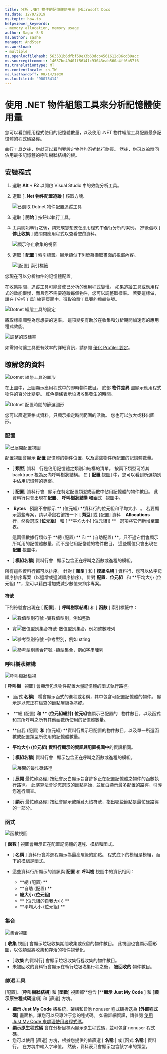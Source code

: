 ```yaml
---
title: 分析 .NET 物件的記憶體使用量 |Microsoft Docs
ms.date: 12/9/2019
ms.topic: how-to
helpviewer_keywords:
- memory allocation, memory usage
author: Sagar-S-S
ms.author: sashe
manager: AndSter
ms.workload:
- multiple
ms.openlocfilehash: 563531b6dfbf59e33b63dcb4561612d86cd39acc
ms.sourcegitcommit: 14637be49401f56341c93043eab560a4ff6b57f6
ms.translationtype: MT
ms.contentlocale: zh-TW
ms.lasthandoff: 09/14/2020
ms.locfileid: "90075414"
---
```

# <a name="analyze-memory-usage-by-using-the-net-object-allocation-tool"></a>使用 .NET 物件組態工具來分析記憶體使用量

您可以看到應用程式使用的記憶體數量，以及使用 .NET 物件組態工具配置最多記憶體的程式碼路徑。

執行工具之後，您就可以看到要設定物件的函式執行路徑。 然後，您可以追蹤回佔用最多記憶體的呼叫樹狀結構的根。

## <a name="setup"></a>安裝程式

1. 選取 **Alt + F2** 以開啟 Visual Studio 中的效能分析工具。

1. 選取 [ **.Net 物件配置追蹤** ] 核取方塊。

   ![已選取 Dotnet 物件配置追蹤工具](../profiling/media/dotnetalloctoolselected.png "已選取 Dotnet 物件配置追蹤工具")

1. 選取 [ **開始** ] 按鈕以執行工具。

1. 工具開始執行之後，請完成您想要在應用程式中進行分析的案例。 然後選取 [ **停止收集** ] 或關閉應用程式以查看您的資料。

   ![顯示停止收集的視窗](../profiling/media/stopcollectionlighttheme.png "顯示停止收集的視窗")

1. 選取 [ **配置** ] 索引標籤。顯示類似下列螢幕擷取畫面的視窗內容。

   ![[配置] 索引標籤](../profiling/media/allocationview.png "[配置] 索引標籤")

您現在可以分析物件的記憶體配置。

在收集期間，追蹤工具可能會使已分析的應用程式變慢。 如果追蹤工具或應用程式的效能很慢，而且您不需要追蹤每個物件，您可以調整取樣率。 若要這樣做，請在 [分析工具] 摘要頁面中，選取追蹤工具旁的齒輪符號。

![Dotnet 組態工具的設定](../profiling/media/dotnetallocsettings.png "Dotnet 組態工具的設定")

將取樣率調整為您想要的速率。 這項變更有助於在收集和分析期間加速您的應用程式效能。

![調整的取樣率](../profiling/media/adjustedsamplingratedotnetalloctool.png "調整的取樣率")

如需如何讓工具更有效率的詳細資訊，請參閱 [優化 Profiler 設定](../profiling/optimize-profiler-settings.md)。

## <a name="understand-your-data"></a>瞭解您的資料

![Dotnet 組態工具的圖形](../profiling/media/graphdotnetalloc.png "Dotnet 組態工具的圖形")

在上圖中，上圖顯示應用程式中的即時物件數目。 底部 **物件差異** 圖顯示應用程式物件的百分比變更。 紅色橫條表示垃圾收集發生的時間。

![Dotnet 配置時間的篩選圖形](../profiling/media/graphdotnetalloctimefiltered.png "Dotnet 配置時間的篩選圖形")

您可以篩選表格式資料，只顯示指定時間範圍的活動。 您也可以放大或移出圖形。

### <a name="allocation"></a>配置

![已展開配置視圖](../profiling/media/allocationexpandedlight.png "已展開配置視圖")

配置視圖會顯示 **配置** 記憶體的物件位置，以及這些物件所配置的記憶體數量。

- [ **類型**] 資料   行是佔用記憶體之類別和結構的清單。 按兩下類型可將其 backtrace 視為反向呼叫樹狀結構。 在 [ **配置** 視圖] 中，您可以看到所選類別中佔用記憶體的專案。

- [ **配置**] 資料行會   顯示在特定配置類型或函數中佔用記憶體的物件數目。 此資料行只會出現在**配置**、 **呼叫樹狀結構** **和函**式   視圖中。

-  **Bytes**   預設不會顯示 ** (位元組) **資料行的位元組和平均大小   。 若要顯示這些專案，請以滑鼠右鍵按一下 [ **類型**] 或 [配置] 資料    **Allocations**   行，然後選取 [**位元組**]   和 [ **平均大小] (位元組]) **   選項將它們新增至圖表。 

   這兩個數據行類似于 **總 (配置) ** 和 ** (自助配置) **，只不過它們會顯示所耗用的記憶體數量，而不是佔用記憶體的物件數目。 這些欄位只會出現在 **配置** 視圖中。

- [ **模組名稱**] 資料行會   顯示包含正在呼叫之函數或進程的模組。

所有這些資料行都可以排序。 針對 [ **類型** ] 和 [ **模組名稱** ] 資料行，您可以依字母順序排序專案（以遞增或遞減順序排序）。 針對 **配置**、**位元組**   和 **平均大小 (位元組) **，您可以藉由增加或減少數值來排序專案。

#### <a name="symbols"></a>符號

下列符號會出現在 [ **配置**]、[ **呼叫樹狀結構**] 和 [ **函數** ] 索引標籤中：

- ![數值型別符號](../profiling/media/valuetypeicon.png "數值型別符號") -實數值型別，例如整數

- 實![數值型別集合符號](../profiling/media/valuetypecollectionicon.png "數值型別集合符號")-數值型別集合，例如整數陣列

- ![參考型別符號](../profiling/media/referencetypeicon.png "參考型別符號") -參考型別，例如 string

- ![參考型別集合符號](../profiling/media/referencetypecollectionicon.png "參考型別集合符號") -類型集合，例如字串陣列

### <a name="call-tree"></a>呼叫樹狀結構

![呼叫樹狀檢視](../profiling/media/calltreelight.png "呼叫樹狀檢視")

[ **呼叫樹**   視圖] 會顯示包含物件配置大量記憶體的函式執行路徑。

- [函式 **名稱**]   欄會顯示函式的進程或名稱，其中包含可配置記憶體的物件。 顯示是以您正在檢查的節點層級為基礎。
-  **總 (配置) **和 ** (位元組總計) 位元組**會顯示已配置的   物件數目，以及函式和其所呼叫之所有其他函數所使用的記憶體數量。
- **自我 (配置) **和** (位元組) **資料行顯示已配置的物件數目，以及單一所選函數或配置類型所使用的記憶體數量。
- **平均大小 (位元組) **資料行**顯示的資訊與配置視圖中**的資訊相同。
- [ **模組名稱**] 資料行會   顯示包含正在呼叫之函數或進程的模組。

   ![展開的最忙碌路徑](../profiling/media/hotpathlight.png "展開的最忙碌路徑")

- [ **展開** 最忙碌路徑] 按鈕會反白顯示包含許多正在配置記憶體之物件的函數執行路徑。 此演算法會從您選取的節點開始，並反白顯示最多配置的路徑，引導您進行調查。
- [ **顯示** 最忙碌路徑] 按鈕會顯示或隱藏火焰符號，指出哪些節點是最忙碌路徑的一部分。

### <a name="functions"></a>函式

![函數視圖](../profiling/media/functionslight.png "函數視圖")

[ **函數** ] 視圖會顯示正在配置記憶體的進程、模組和函式。

- [ **名稱** ] 資料行會將進程顯示為最高層級的節點。 程式底下的模組是模組，而下的模組是函式。
- 這些資料行所顯示的資訊與 **配置** 和 **呼叫樹** 視圖中的資訊相同：

  - **總 (配置) **
  - **自助 (配置) **
  - **總大小 (位元組)**
  - ** (位元組的自我大小) **
  - **平均大小 (位元組) **

### <a name="collection"></a>集合

![集合視圖](../profiling/media/collectionlight.png "集合視圖")

[ **收集** 視圖] 會顯示垃圾收集期間收集或保留的物件數目。 此視圖也會顯示圓形圖，以依類型將收集和存活的物件視覺化。

- [ **收集** 的資料行] 會顯示垃圾收集行程收集的物件數目。
- 未被回收的資料行會顯示在執行垃圾收集行程之後， **被回收的** 物件數目。

### <a name="filtering-tools"></a>篩選工具

[配置]、[**呼叫樹狀結構**] 和 [**函數**] 視圖都**包含 [****顯示 Just My Code** ] 和 [**顯示原生程式碼**選項] 和 [篩選] 方塊。

- **顯示 Just My Code** 將系統、架構和其他 nonuser 程式碼折迭為 **[外部程式碼]** 畫面格，讓您可以只專注于您的程式碼。 如需詳細資訊，請參閱 [使用 Just My Code 來處理使用者程式碼](../debugger/just-my-code.md)。
- **顯示原生程式碼** 會在分析目標內顯示原生程式碼，並可包含 nonuser 程式碼。
- 您可以使用 [篩選] 方塊，根據您提供的值篩選 [ **名稱** ] 或 [函式 **名稱** ] 資料行。 在方塊中輸入字串值。 然後，資料表只會顯示包含該字串的類型。
